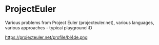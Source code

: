 ProjectEuler
============

Various problems from Project Euler (projecteuler.net), various languages, various approaches - typical playground :D

https://projecteuler.net/profile/bl4de.png